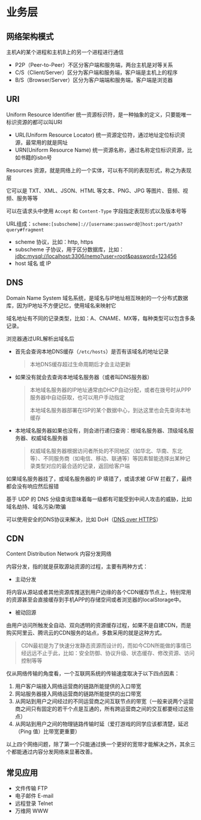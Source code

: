 # 业务层

## 网络架构模式

主机A的某个进程和主机B上的另一个进程进行通信

- P2P（Peer-to-Peer）不区分客户端和服务端，两台主机是对等关系
- C/S（Client/Server）区分为客户端和服务端，客户端是主机上的程序
- B/S（Browser/Server）区分为客户端端和服务端，客户端是浏览器

## URI

Uniform Resource Identifier 统一资源标识符，是一种抽象的定义，只要能唯一标识资源的都可以叫URI

- URL(Uniform Resource Locator) 统一资源定位符，通过地址定位标识资源，最常用的就是网址
- URN(Uniform Resource Name) 统一资源名称，通过名称定位标识资源，比如书籍的isbn号

Resources 资源，就是网络上的一个实体，可以有不同的表现形式，称之为表现层

它可以是 TXT、XML、JSON、HTML 等文本、PNG、JPG 等图片、音频、视频、服务等等

可以在请求头中使用 `Accept` 和 `Content-Type` 字段指定表现形式以及版本号等

URL组成：`scheme:[subscheme]://[username:password@]host:port/path?query#fragment`

- scheme 协议，比如：http, https
- subscheme 子协议，用于区分数据库，比如：<jdbc:mysql://localhost:3306/nemo?user=root&password=123456>
- host 域名 或 IP

## DNS

Domain Name System 域名系统，是域名与IP地址相互映射的一个分布式数据库，因为IP地址不方便记忆，使用域名来映射它

域名地址有不同的记录类型，比如：A、CNAME、MX等，每种类型可以包含多条记录。

浏览器通过URL解析出域名后

- 首先会查询本地DNS缓存（`/etc/hosts`）是否有该域名的地址记录
  > 本地DNS缓存超过生命周期后才会主动更新
- 如果没有就会去查询本地域名服务器（或者叫DNS服务器）
  > 本地域名服务器的IP地址通常由DHCP自动分配，或者在拨号时从PPP服务器中自动获取，也可以用户手动指定
  >
  > 本地域名服务器部署在ISP的某个数据中心，到达这里也会先查询本地缓存
- 本地域名服务器如果也没有，则会进行递归查询：根域名服务器、顶级域名服务器、权威域名服务器
  > 权威域名服务器根据访问者所处的不同地区（如华北、华南、东北等）、不同服务商（如电信、移动、联通等）等因素智能选择出某种记录类型对应的最合适的记录，返回给客户端

如果域名服务器挂了，或域名服务器的 IP 填错了，或请求被 GFW 拦截了，最终都会没有响应然后报错

基于 UDP 的 DNS 分级查询意味着每一级都有可能受到中间人攻击的威胁，比如域名劫持、域名污染/欺骗

可以使用安全的DNS协议来解决，比如 DoH（[DNS over HTTPS](https://en.wikipedia.org/wiki/DNS_over_HTTPS)）

## CDN

Content Distribution Network 内容分发网络

内容分发，指的就是获取源站资源的过程，主要有两种方式：

- 主动分发

将内容从源站或者其他资源库推送到用户边缘的各个CDN缓存节点上，特别常用的资源甚至会直接缓存到手机APP的存储空间或者浏览器的localStorage中。

- 被动回源

由用户访问所触发全自动、双向透明的资源缓存过程，如果不是自建CDN，而是购买阿里云、腾讯云的CDN服务的站点，多数采用的就是这种方式。

> CDN最初是为了快速分发静态资源而设计的，而如今CDN所能做的事情已经远远不止于此，比如：安全防御、协议升级、状态缓存、修改资源、访问控制等等

仅从网络传输的角度看，一个互联网系统的传输速度取决于以下四点因素：

1. 用户客户端接入网络运营商的链路所能提供的入口带宽
2. 网站服务器接入网络运营商的链路所能提供的出口带宽
3. 从网站到用户之间经过的不同运营商之间互联节点的带宽（一般来说两个运营商之间只有固定的若干个点是互通的，所有跨运营商之间的交互都要经过这些点）
4. 从网站到用户之间的物理链路传输时延（爱打游戏的同学应该都清楚，延迟（Ping 值）比带宽更重要）

以上四个网络问题，除了第一个只能通过换一个更好的宽带才能解决之外，其余三个都能通过内容分发网络来显著改善。

## 常见应用

- 文件传输 FTP
- 电子邮件 E-mail
- 远程登录 Telnet
- 万维网 WWW
